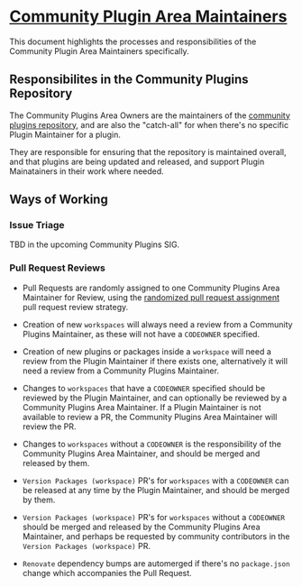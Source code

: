 # [Community Plugin Area Maintainers](https://github.com/backstage/backstage/blob/master/OWNERS.md#community-plugins)

This document highlights the processes and responsibilities of the Community Plugin Area Maintainers specifically.

## Responsibilites in the Community Plugins Repository

The Community Plugins Area Owners are the maintainers of the [community plugins repository](https://github.com/backstage/community-plugins), and are also the "catch-all" for when there's no specific Plugin Maintainer for a plugin.

They are responsible for ensuring that the repository is maintained overall, and that plugins are being updated and released, and support Plugin Mainatainers in their work where needed.

## Ways of Working

### Issue Triage

TBD in the upcoming Community Plugins SIG.

### Pull Request Reviews

- Pull Requests are randomly assigned to one Community Plugins Area Maintainer for Review, using the [randomized pull request assignment](../Maintainer-Guidance.md#randomized-pull-request-assignment)
  pull request review strategy.

- Creation of new `workspaces` will always need a review from a Community Plugins Maintainer, as these will not have a `CODEOWNER` specified.

- Creation of new plugins or packages inside a `workspace` will need a review from the Plugin Maintainer if there exists one, alternatively it will need a review from a Community Plugins Maintainer.

- Changes to `workspaces` that have a `CODEOWNER` specified should be reviewed by the Plugin Maintainer, and can optionally be reviewed by a Community Plugins Area Maintainer. If a Plugin Maintainer is not available to review a PR, the Community Plugins Area Maintainer will review the PR.

- Changes to `workspaces` without a `CODEOWNER` is the responsibility of the Community Plugins Area Maintainer, and should be merged and released by them.

- `Version Packages (workspace)` PR's for `workspaces` with a `CODEOWNER` can be released at any time by the Plugin Maintainer, and should be merged by them.

- `Version Packages (workspace)` PR's for `workspaces` without a `CODEOWNER` should be merged and released by the Community Plugins Area Maintainer, and perhaps be requested by community contributors in the `Version Packages (workspace)` PR.

- `Renovate` dependency bumps are automerged if there's no `package.json` change which accompanies the Pull Request.

